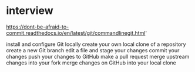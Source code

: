 # interview

https://dont-be-afraid-to-commit.readthedocs.io/en/latest/git/commandlinegit.html'

install and configure Git locally
create your own local clone of a repository
create a new Git branch
edit a file and stage your changes
commit your changes
push your changes to GitHub
make a pull request
merge upstream changes into your fork
merge changes on GitHub into your local clone

